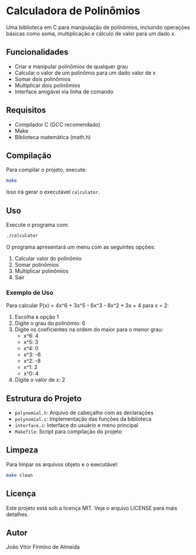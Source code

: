 # Calculadora de Polinômios

Uma biblioteca em C para manipulação de polinômios, incluindo operações básicas como soma, multiplicação e cálculo de valor para um dado x.

## Funcionalidades

- Criar e manipular polinômios de qualquer grau
- Calcular o valor de um polinômio para um dado valor de x
- Somar dois polinômios
- Multiplicar dois polinômios
- Interface amigável via linha de comando

## Requisitos

- Compilador C (GCC recomendado)
- Make
- Biblioteca matemática (math.h)

## Compilação

Para compilar o projeto, execute:

```bash
make
```

Isso irá gerar o executável `calculator`.

## Uso

Execute o programa com:

```bash
./calculator
```

O programa apresentará um menu com as seguintes opções:
1. Calcular valor do polinômio
2. Somar polinômios
3. Multiplicar polinômios
0. Sair

### Exemplo de Uso

Para calcular P(x) = 4x^6 + 3x^5 - 6x^3 - 8x^2 + 3x + 4 para x = 2:

1. Escolha a opção 1
2. Digite o grau do polinômio: 6
3. Digite os coeficientes na ordem do maior para o menor grau:
   - x^6: 4
   - x^5: 3
   - x^4: 0
   - x^3: -6
   - x^2: -8
   - x^1: 3
   - x^0: 4
4. Digite o valor de x: 2

## Estrutura do Projeto

- `polynomial.h`: Arquivo de cabeçalho com as declarações
- `polynomial.c`: Implementação das funções da biblioteca
- `interface.c`: Interface do usuário e menu principal
- `Makefile`: Script para compilação do projeto

## Limpeza

Para limpar os arquivos objeto e o executável:

```bash
make clean
```

## Licença

Este projeto está sob a licença MIT. Veja o arquivo LICENSE para mais detalhes.

## Autor

João Vitor Firmino de Almeida